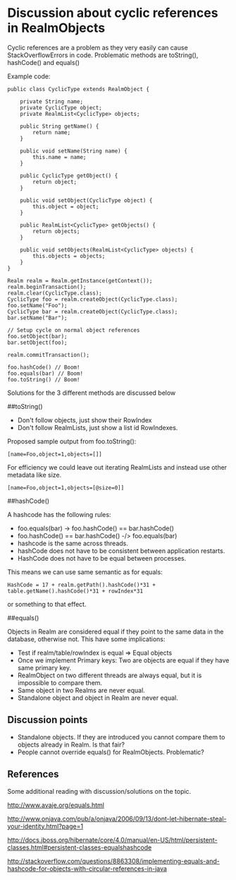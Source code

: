 # Discussion about cyclic references in RealmObjects

Cyclic references are a problem as they very easily can cause StackOverflowErrors in code.
Problematic methods are toString(), hashCode() and equals()

Example code:

    public class CyclicType extends RealmObject {

        private String name;
        private CyclicType object;
        private RealmList<CyclicType> objects;

        public String getName() {
            return name;
        }

        public void setName(String name) {
            this.name = name;
        }

        public CyclicType getObject() {
            return object;
        }

        public void setObject(CyclicType object) {
            this.object = object;
        }

        public RealmList<CyclicType> getObjects() {
            return objects;
        }

        public void setObjects(RealmList<CyclicType> objects) {
            this.objects = objects;
        }
    }

    Realm realm = Realm.getInstance(getContext());
    realm.beginTransaction();
    realm.clear(CyclicType.class);
    CyclicType foo = realm.createObject(CyclicType.class);
    foo.setName("Foo");
    CyclicType bar = realm.createObject(CyclicType.class);
    bar.setName("Bar");

    // Setup cycle on normal object references
    foo.setObject(bar);
    bar.setObject(foo);

    realm.commitTransaction();

    foo.hashCode() // Boom!
    foo.equals(bar) // Boom!
    foo.toString() // Boom!


Solutions for the 3 different methods are discussed below

##toString()

- Don't follow objects, just show their RowIndex
- Don't follow RealmLists, just show a list id RowIndexes.

Proposed sample output from foo.toString():

    [name=Foo,object=1,objects=[]]


For efficiency we could leave out iterating RealmLists and instead use other metadata like size.

    [name=Foo,object=1,objects=[@size=0]]


##hashCode()

A hashcode has the following rules:

- foo.equals(bar) -> foo.hashCode() == bar.hashCode()
- foo.hashCode() == bar.hashCode() -/> foo.equals(bar)
- hashcode is the same across threads.
- hashCode does not have to be consistent between application restarts.
- HashCode does not have to be equal between processes.

This means we can use same semantic as for equals:

    HashCode = 17 + realm.getPath().hashCode()*31 + table.getName().hashCode()*31 + rowIndex*31

or something to that effect.

##equals()

Objects in Realm are considered equal if they point to the same data in the database, otherwise not.
This have some implications:

- Test if realm/table/rowIndex is equal => Equal objects
- Once we implement Primary keys: Two are objects are equal if they have same primary key.
- RealmObject on two different threads are always equal, but it is impossible to compare them.
- Same object in two Realms are never equal.
- Standalone object and object in Realm are never equal.


## Discussion points

- Standalone objects. If they are introduced you cannot compare them to objects already in Realm. Is that fair?
- People cannot override equals() for RealmObjects. Problematic?


## References

Some additional reading with discussion/solutions on the topic.

http://www.avaje.org/equals.html

http://www.onjava.com/pub/a/onjava/2006/09/13/dont-let-hibernate-steal-your-identity.html?page=1

http://docs.jboss.org/hibernate/core/4.0/manual/en-US/html/persistent-classes.html#persistent-classes-equalshashcode

http://stackoverflow.com/questions/8863308/implementing-equals-and-hashcode-for-objects-with-circular-references-in-java
